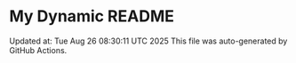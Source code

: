 # My Dynamic README
Updated at: Tue Aug 26 08:30:11 UTC 2025
This file was auto-generated by GitHub Actions.

